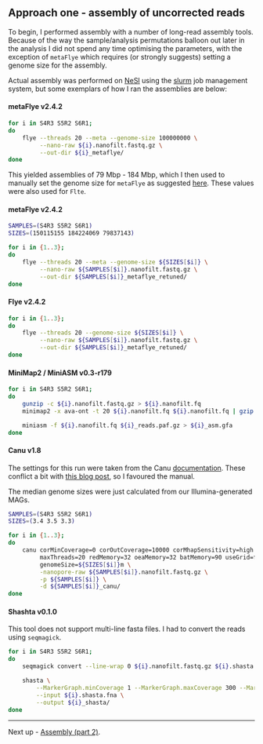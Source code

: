 ## Approach one - assembly of uncorrected reads

To begin, I performed assembly with a number of long-read assembly tools. Because of the way the sample/analysis permutations balloon out later in the analysis I did not spend any time optimising the parameters, with the exception of `metaFlye` which requires (or strongly suggests) setting a genome size for the assembly.

Actual assembly was performed on [NeSI](https://www.nesi.org.nz/) using the [slurm](https://slurm.schedmd.com/documentation.html) job management system, but some exemplars of how I ran the assemblies are below:

#### metaFlye v2.4.2

```bash
for i in S4R3 S5R2 S6R1;
do
    flye --threads 20 --meta --genome-size 100000000 \
         --nano-raw ${i}.nanofilt.fastq.gz \
         --out-dir ${i}_metaflye/
done
```

This yielded assemblies of 79 Mbp - 184 Mbp, which I then used to manually set the genome size for `metaFlye` as suggested [here](https://github.com/fenderglass/Flye/blob/flye/docs/FAQ.md). These values were also used for `Flte`.

#### metaFlye v2.4.2

```bash
SAMPLES=(S4R3 S5R2 S6R1)
SIZES=(150115155 184224069 79837143)

for i in {1..3};
do
    flye --threads 20 --meta --genome-size ${SIZES[$i]} \
         --nano-raw ${SAMPLES[$i]}.nanofilt.fastq.gz \
         --out-dir ${SAMPLES[$i]}_metaflye_retuned/
done
```

#### Flye v2.4.2

```bash
for i in {1..3};
do
    flye --threads 20 --genome-size ${SIZES[$i]} \
         --nano-raw ${SAMPLES[$i]}.nanofilt.fastq.gz \
         --out-dir ${SAMPLES[$i]}_metaflye_retuned/
done
```

#### MiniMap2 / MiniASM v0.3-r179

```bash
for i in S4R3 S5R2 S6R1;
do
    gunzip -c ${i}.nanofilt.fastq.gz > ${i}.nanofilt.fq
    minimap2 -x ava-ont -t 20 ${i}.nanofilt.fq ${i}.nanofilt.fq | gzip -1 > ${i}.nanofilt.fq_reads.paf.gz

    miniasm -f ${i}.nanofilt.fq ${i}_reads.paf.gz > ${i}_asm.gfa
done
```

#### Canu v1.8

The settings for this run were taken from the Canu [documentation](https://readthedocs.org/projects/canu/downloads/pdf/latest/). These conflict a bit with [this blog post](https://github.com/marbl/canu/issues/634), so I favoured the manual.

The median genome sizes were just calculated from our Illumina-generated MAGs.

```bash
SAMPLES=(S4R3 S5R2 S6R1)
SIZES=(3.4 3.5 3.3)

for i in {1..3};
do
    canu corMinCoverage=0 corOutCoverage=10000 corMhapSensitivity=high correctedErrorRate=0.16 \
         maxThreads=20 redMemory=32 oeaMemory=32 batMemory=90 useGrid=false \
         genomeSize=${SIZES[$i]}m \
         -nanopore-raw ${SAMPLES[$i]}.nanofilt.fastq.gz \
         -p ${SAMPLES[$i]} \
         -d ${SAMPLES[$i]}_canu/
done
```

#### Shashta v0.1.0

This tool does not support multi-line fasta files. I had to convert the reads using `seqmagick`.

```bash
for i in S4R3 S5R2 S6R1;
do
    seqmagick convert --line-wrap 0 ${i}.nanofilt.fastq.gz ${i}.shasta.fna

    shasta \
        --MarkerGraph.minCoverage 1 --MarkerGraph.maxCoverage 300 --MarkerGraph.highCoverageThreshold 300 \
        --input ${i}.shasta.fna \
        --output ${i}_shasta/
done
```

----

Next up - [Assembly (part 2)]().
